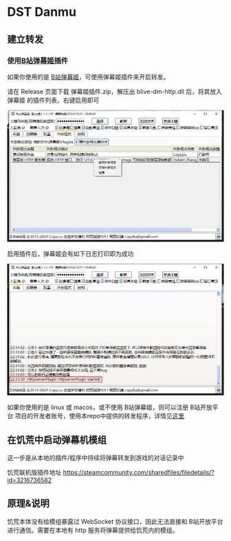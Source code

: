 # DST Danmu

## 建立转发

### 使用[B站弹幕姬](https://www.danmuji.org/)插件

如果你使用的是 [B站弹幕姬](https://www.danmuji.org/)，可使用弹幕姬插件来开启转发。

请在 Release 页面下载 弹幕姬插件.zip，解压出 blive-dm-http.dll 后，将其放入 弹幕姬 的插件列表，右键启用即可

![弹幕姬截图](doc/danmuji_enable.png)

启用插件后，弹幕姬会有如下日志打印即为成功

![弹幕姬截图](doc/danmuji_log.png)

如果你使用的是 linux 或 macos，或不使用 B站弹幕姬，则可以注册 B站开放平台 项目的开发者账号，使用本repo中提供的转发程序，详情见[这里](doc/main.md)

## 在饥荒中启动弹幕机模组

这一步是从本地的插件/程序中持续将弹幕转发到游戏的对话记录中

饥荒联机版插件地址 https://steamcommunity.com/sharedfiles/filedetails/?id=3216736582

## 原理&说明

饥荒本体没有给模组暴露过 WebSocket 协议接口，因此无法直接和 B站开放平台 进行通信。需要在本地有 http 服务将弹幕提供给饥荒内的模组。
